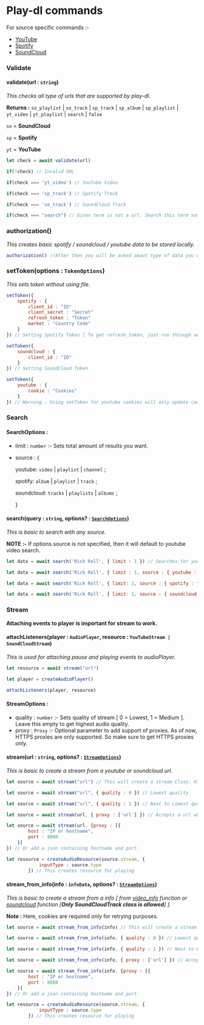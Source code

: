 # Play-dl commands

For source specific commands :-

-   [YouTube](https://github.com/play-dl/play-dl/tree/main/docs/YouTube#youtube)
-   [Spotify](https://github.com/play-dl/play-dl/tree/main/docs/Spotify#spotify)
-   [SoundCloud](https://github.com/play-dl/play-dl/tree/main/docs/SoundCloud)

### Validate

#### validate(url : `string`)

_This checks all type of urls that are supported by play-dl._

**Returns :** `so_playlist` | `so_track` | `sp_track` | `sp_album` | `sp_playlist` | `yt_video` | `yt_playlist` | `search` | `false`

`so` = **SoundCloud**

`sp` = **Spotify**

`yt` = **YouTube**

```js
let check = await validate(url)

if(!check) // Invalid URL

if(check === 'yt_video') // YouTube Video

if(check === 'sp_track') // Spotify Track

if(check === 'so_track') // SoundCloud Track

if(check === "search") // Given term is not a url. Search this term somewhere.
```

### authorization()

_This creates basic spotify / soundcloud / youtube data to be stored locally._

```js
authorization() //After then you will be asked about type of data you want to create and then follow the steps properly.
```

### setToken(options : `TokenOptions`)

_This sets token without using file._

```js
setToken({
    spotify : {
        client_id : "ID"
        client_secret : "Secret"
        refresh_token : "Token"
        market : "Country Code"
    }
}) // Setting Spotify Token [ To get refresh_token, just run through authorization, and set file save to No ]

setToken({
    soundcloud : {
        client_id : "ID"
    }
}) // Setting SoundCloud Token

setToken({
    youtube : {
        cookie : "Cookies"
    }
}) // Warning : Using setToken for youtube cookies will only update cookies present in memory only.
```

### Search

#### SearchOptions :

-   limit : `number` :- Sets total amount of results you want.
-   source : {

    youtube: `video` | `playlist` | `channel` ;

    spotify: `album` | `playlist` | `track` ;

    soundcloud: `tracks` | `playlists` | `albums` ;

    }

#### search(query : `string`, options? : [`SearchOptions`](https://github.com/play-dl/play-dl/tree/main/docs#searchoptions-))

_This is basic to search with any source._

**NOTE :-** If options.source is not specified, then it will default to youtube video search.

```js
let data = await search('Rick Roll', { limit : 1 }) // Searches for youtube video

let data = await search('Rick Roll', { limit : 1, source : { youtube : "video" } }) // Searches for youtube video

let data = await search('Rick Roll', { limit: 1, source : { spotify : "track" } }) // Searches for spotify track.

let data = await search('Rick Roll', { limit: 1, source : { soundcloud : "tracks" } }) // Searches for soundcloud track.
```

### Stream

**Attaching events to player is important for stream to work.**

#### attachListeners(player : `AudioPlayer`, resource : `YouTubeStream | SoundCloudStream`) 

_This is used for attaching pause and playing events to audioPlayer._

```js
let resource = await stream("url")

let player = createAudioPlayer()

attachListeners(player, resource)
```

#### StreamOptions :

-   quality : `number` :- Sets quality of stream [ 0 = Lowest, 1 = Medium ]. Leave this empty to get highest audio quality.
-   proxy : `Proxy` :- Optional parameter to add support of proxies. As of now, HTTPS proxies are only supported. So make sure to get HTTPS proxies only.

#### stream(url : `string`, options? : [`StreamOptions`](https://github.com/play-dl/play-dl/tree/main/docs#streamoptions-))

_This is basic to create a stream from a youtube or soundcloud url._

```js
let source = await stream("url") // This will create a stream Class. Highest Quality

let source = await stream("url", { quality : 0 }) // Lowest quality

let source = await stream("url", { quality : 1 }) // Next to Lowest quality.

let source = await stream(url, { proxy : ['url'] }) // Accepts a url which has port in it.

let source = await stream(url. {proxy : [{
        host : "IP or hostname",
        port : 8080
    }]
}) // Or add a json containing hostname and port.

let resource = createAudioResource(source.stream, {
            inputType : source.type
        }) // This creates resource for playing
```

#### stream_from_info(info : `infoData`, options? : [`StreamOptions`](https://github.com/play-dl/play-dl/tree/main/docs#streamoptions-))

_This is basic to create a stream from a info [ from [video_info](https://github.com/play-dl/play-dl#video_infourl--string) function or [soundcloud](https://github.com/play-dl/play-dl/tree/main/docs/SoundCloud#soundcloudurl--string) function [**Only SoundCloudTrack class is allowed**] ]._

**Note :** Here, cookies are required only for retrying purposes.

```js
let source = await stream_from_info(info) // This will create a stream Class from video_info or SoundCoudTrack Class. Highest Quality

let source = await stream_from_info(info, { quality : 0 }) // Lowest quality

let source = await stream_from_info(info, { quality : 1 }) // Next to Lowest quality.

let source = await stream_from_info(info, { proxy : ['url'] }) // Accepts a url which has port in it.

let source = await stream_from_info(info, {proxy : [{
        host : "IP or hostname",
        port : 8080
    }]
}) // Or add a json containing hostname and port.

let resource = createAudioResource(source.stream, {
            inputType : source.type
        }) // This creates resource for playing
```

